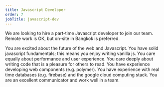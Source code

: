```yaml
---
title: Javascript Developer
order: 7
jobTitle: javascript-dev
---
```


We are looking to hire a part-time Javascript developer to join our team. Remote work is OK, but on-site in Bangkok is preferred.

You are excited about the future of the web and Javascript. You have solid javascript fundamentals; this means you enjoy writing vanilla js. You care equally about performance and user experience. You care deeply about writing code that is a pleasure for others to read. You have experience developing web components (e.g. polymer). You have experience with real time databases (e.g. firebase) and the google cloud computing stack. You are an excellent communicator and work well in a team.   